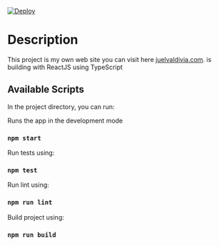 [![Deploy](https://github.com/juelvaldivia/juelvaldivia.com/actions/workflows/ci.yml/badge.svg)](https://github.com/juelvaldivia/juelvaldivia.com/actions/workflows/ci.yml)

# Description

This project is my own web site you can visit here [juelvaldivia.com](https://juelvaldivia.com).
is building with ReactJS using TypeScript

## Available Scripts

In the project directory, you can run:

Runs the app in the development mode
### `npm start`


Run tests using:
### `npm test`

Run lint using:
### `npm run lint`

Build project using:
### `npm run build`



